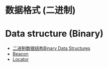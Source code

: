<!-- lang zh-CN begin -->
# 数据格式 (二进制)
<!-- lang zh-CN end -->

<!-- lang en-US begin -->
# Data structure (Binary)
<!-- lang en-US end -->

- [<!-- lang zh-CN begin --><!-- lang zh-CN end -->二进制数据结构<!-- lang en-US begin -->Binary Data Structures<!-- lang en-US end -->](/#/development/binary-data-struct?binary-data-structures)
- [Beacon](/#/development/binary-data-struct?beacon)
- [Locator](/#/development/binary-data-struct?locator)
